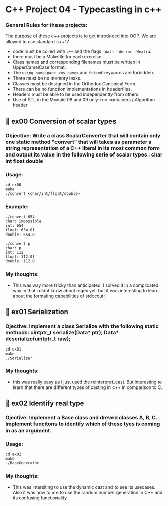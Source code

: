 





# C++ Project 04 - Typecasting in c++

###  General Rules for these projects: 
The purpose of these c++ projects is to get introduced into OOP. We are allowed to use standard c++17. 

- code must be coiled with `c++` and the flags `-Wall -Werror -Wextra`.
- there must be a Makefile for each exercise.
- Class names and corresponding filenames must be written in UpperCamelCase format.
- The `using namespace <ns_name>` and `friend` keywords are forbidden.
- There must be no memory leaks.
- Classes must be designed in the Orthodox Canonical Form.
- There can be no function implementations in headerfiles.
- Headers must be able to be used independently from others.
- Use of STL in the Module 08 and 09 only->no containers / Algorithm header


## 🔶 ex00 Conversion of scalar types
### Objective: Write a class ScalarConverter that will contain only one static method "convert" that will takes as parameter a string representation of a C++ literal in its most common form and output its value in the following serie of scalar types : char int float double
### Usage:
  ```
  cd ex00
  make
  ./convert <char/int/float/double>
```
### Example:
```
./convert 654
char: impossible
int: 654
float: 654.0f
double: 654.0
```

```
./convert p  
char: p
int: 112
float: 112.0f
double: 112.0
```


### My thoughts: 
-  This was way more tricky than anticipated. I solved it in a complicated way in that i didnt know about regex yet. but it was interesting to learn about the formating capabilities of std::cout;

## 🔶 ex01 Serialization
### Ojective: Implement a class Serialize with the following static methods: uintptr_t serialize(Data* ptr); Data* deserialize(uintptr_t raw);
  ```
  cd ex01
  make
  ./Serializer
```

### My thoughts:
- this was really easy as i just used the reinterpret_cast. But interesting to learn that there are different types of casting in c++ in comparison to C.

## 🔶 ex02 Identify real type
### Ojective: Implement a Base class and dreved classes A, B, C. Implement funcitons to identify which of these tyes is coming in as an argument.
### Usage:
  ```
  cd ex02
  make
  ./BaseGenerator
```

### My thoughts:
- This was intersiting to use the dynamic cast and to see its usecases. Also it was now to me to use the random number generation in C++ and its confusing functionality.


  
